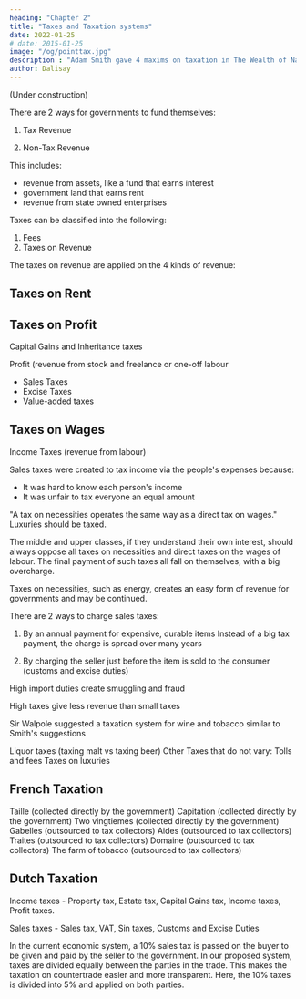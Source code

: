 ```yaml
---
heading: "Chapter 2"
title: "Taxes and Taxation systems"
date: 2022-01-25
# date: 2015-01-25
image: "/og/pointtax.jpg"
description : "Adam Smith gave 4 maxims on taxation in The Wealth of Nations that have been largely forgotten today. We bring them back to help solve tax evasion and budget deficits"
author: Dalisay
---
```


(Under construction)

There are 2 ways for governments to fund themselves:

1. Tax Revenue

2. Non-Tax Revenue

This includes:
- revenue from assets, like a fund that earns interest
- government land that earns rent
- revenue from state owned enterprises

<!-- Because governments form a much smaller part of any society, the revenue from taxation is naturally higher. Here, we organize Smith's chapters on taxation for easier understanding. -->

Taxes can be classified into the following:

1. Fees
2. Taxes on Revenue

The taxes on revenue are applied on the 4 kinds of revenue:

## Taxes on Rent

## Taxes on Profit

Capital Gains and Inheritance taxes

Profit (revenue from stock and freelance or one-off labour
- Sales Taxes
- Excise Taxes
- Value-added taxes

## Taxes on Wages

Income Taxes (revenue from labour)



<!-- Taxes that vary based on revenue: Article 1-3: Land, Rent, and revenue 

from land value or the produce of the land ( -->

<!-- Taxes that do not vary: Article 4: Capitation Taxes (Poll Taxes) and  -->

<!-- Sales Taxes (necessities vs luxuries) -->

Sales taxes were created to tax income via the people's expenses because:
- It was hard to know each person's income
- It was unfair to tax everyone an equal amount

"A tax on necessities operates the same way as a direct tax on wages."
Luxuries should be taxed.

The middle and upper classes, if they understand their own interest, should always oppose all taxes on necessities and direct taxes on the wages of labour. The final payment of such taxes all fall on themselves, with a big overcharge.

Taxes on necessities, such as energy, creates an easy form of revenue for governments and may be continued.

There are 2 ways to charge sales taxes:

1. By an annual payment for expensive, durable items
Instead of a big tax payment, the charge is spread over many years

2. By charging the seller just before the item is sold to the consumer (customs and excise duties)

High import duties create smuggling and fraud

High taxes give less revenue than small taxes

Sir Walpole suggested a taxation system for wine and tobacco similar to Smith's suggestions

Liquor taxes (taxing malt vs taxing beer)
Other Taxes that do not vary:
Tolls and fees
Taxes on luxuries




## French Taxation

Taille (collected directly by the government)
Capitation (collected directly by the government)
Two vingtiemes (collected directly by the government)
Gabelles (outsourced to tax collectors)
Aides (outsourced to tax collectors)
Traites (outsourced to tax collectors)
Domaine (outsourced to tax collectors)
The farm of tobacco (outsourced to tax collectors)


## Dutch Taxation


<!-- How we apply Smith's system

We implement Smith's forgotten system through our internet-based resource allocation (SORA) system by charging sales taxes directly on each party in a transaction and by categorizing all taxes as either income taxes or sales taxes. The income taxes are direct taxes which include all revenue from land, labor, and stock, while sales taxes are also direct taxes on items that circulate in the economy.
 -->


Income taxes - Property tax, Estate tax, Capital Gains tax, Income taxes, Profit taxes.


Sales taxes - Sales tax, VAT, Sin taxes, Customs and Excise Duties

In the current economic system, a 10% sales tax is passed on the buyer to be given and paid by the seller to the government. In our proposed system, taxes are divided equally between the parties in the trade. This makes the taxation on countertrade easier and more transparent. Here, the 10% taxes is divided into 5% and applied on both parties.
